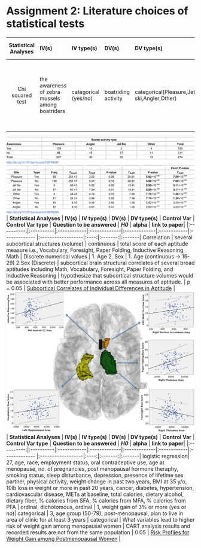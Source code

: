 # Assignment 2: Literature choices of statistical tests

| **Statistical Analyses** |  **IV(s)**  |  **IV type(s)** |  **DV(s)**  |  **DV type(s)**  |  **Control Var** | **Control Var type**  | **Question to be answered** | **_H0_** | **alpha** | **link to paper**| 
|:----------:|:----------|:------------|:-------------|:-------------|:------------|:------------- |:------------------|:----:|:-------:|:-------|
Chi squared test   | the awareness of zebra mussels among boatriders | categorical (yes/no) | boatriding activity | categorical(Pleasure,Jet-ski,Angler,Other) | Lake Mead | Discrete | investigate the association between the boating activity type and the awareness of zebra mussels | Little or no association beteen boating activity type and the awareness of the zebra mussels | 0.05 |[Fisher’s exact approach for post hoc analysis of a chi-squared test](https://journals.plos.org/plosone/article?id=10.1371/journal.pone.0188709#abstract0)  |
![Alt text](../HW5_vvt221/images/i2.PNG)
![Alt text](../HW5_vvt221/images/i3.PNG)
| **Statistical Analyses** |  **IV(s)**  |  **IV type(s)** |  **DV(s)**  |  **DV type(s)**  |  **Control Var** | **Control Var type**  | **Question to be answered** | **_H0_** | **alpha** | **link to paper**| 
|:----------:|:----------|:------------|:-------------|:-------------|:------------|:------------- |:------------------|:----:|:-------:|:-------|
Correlation | several subcortical structures (volume) | continuous | total score of each aptitude measure i.e., Vocabulary, Foresight, Paper Folding, Inductive Reasoning, Math | Discrete numerical values | 1. Age 2. Sex | 1. Age (continuous -> 16-29) 2.Sex (Discrete) | subcortical brain structural correlates of several broad aptitudes including Math, Vocabulary, Foresight, Paper Folding, and Inductive Reasoning | hypothesize that subcortical structure volumes would be associated with better performance across all measures of aptitude. | p = 0.05 | [Subcortical Correlates of Individual Differences in Aptitude](https://journals.plos.org/plosone/article?id=10.1371/journal.pone.0089425) |
![Alt text](../HW5_vvt221/images/i1.png)
| **Statistical Analyses** |  **IV(s)**  |  **IV type(s)** |  **DV(s)**  |  **DV type(s)**  |  **Control Var** | **Control Var type**  | **Question to be answered** | **_H0_** | **alpha** | **link to paper**| 
|:----------:|:----------|:------------|:-------------|:-------------|:------------|:------------- |:------------------|:----:|:-------:|:-------|
logistic regression| 27, age, race, employment status, oral contraceptive use, age at menopause, no. of pregnancies, post menopausal hormone theraphy, smoking status, sleep disturbance, depression, presence of lifetime sex partner, physical activity, weight change in past two years, BMI at 35 y/o, 10lb loss in weight or more in past 20 years, cancer, diabetes, hypertension, cardiovascular disease, METs at baseline, total calories, dietary alcohol, dietary fiber, % calories from SFA, % calories from MFA, % calories from PFA | ordinal, dichotomous, ordinal | 1, weight gain of 3% or more (yes or no)| categorical | 3, age group (50-79), post-menopausal, plan to live in area of clinic for at least 3 years | categorical | What variables lead to higher risk of weight gain among menopausal women | CART analysis results and recorded results are not from the same population   | 0.05 | [Risk Profiles for Weight Gain among Postmenopausal Women](https://journals.plos.org/plosone/article?id=10.1371/journal.pone.0121430) |


